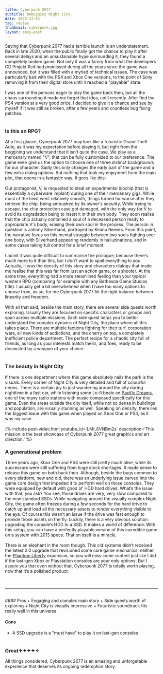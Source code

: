 ```yaml
---
title: Cyberpunk 2077
subtitle: Debugging Night City.
date: 2023-12-04
tag: review
thumbnail: cyberpunk.jpg
layout: abxy-post
---
```


Saying that Cyberpunk 2077 had a terrible launch is an understatement. Back in late 2020, when the public finally got the chance to play it after several delays and an unsustainable hype surrounding it, they found a completely broken game. Not only it was a farcry from what the developers CD Projekt Red had promissed during all the years since the game was announced, but it was filled with a myriad of technical issues. The case was particularly bad with the PS4 and Xbox One versions, to the point of Sony removing it from their digital store until it reached a "playable" state.
<br><br>
I was one of the persons eager to play the game back then, but all the chaos surrounding it made me forget that idea, until recently. After find the PS4 version at a very good price, I decided to give it a chance and see by myself if it was still as broken, after a few years and countless bug fixing patches.
<br><br>

### Is this an RPG?
At a first glance, Cyberpunk 2077 may look like a futuristic Grand Theft Auto, as it was my expectation before playing it, but right from the beggining we understand that it isn't quite the case. We play as a mercenary named "V", that can be fully customized to our preference. The game even give us the option to choose one of three distinct backgrounds for our character. Sadly this only changes the early part of the game and a few extra dialog options. But nothing that took my enjoyment from the main plot, that opens in a fantastic way. It goes like this:
<br><br>
Our protagonist, V, is requested to steal an experimental biochip (that is essentially a cyberware implant) during one of their mercenary gigs. While most of the heist went relatively smooth, things turned for worse after they retrieve the chip, being ambushed by its owner's security. While trying to escape, the chip protection case got damaged, with the only way for V to avoid its degradation being to insert it in their own body. They soon realise that the chip actually contained a soul of a deceased person ready to appropriate V's body, erasing their own soul in the process. The person in question is Johnny Silverhand, portrayed by Keanu Reeves. From this point, the narrative focus on this mental struggle between two souls fighting over one body, with Silverhand appearing randomly in hallucinations, and in some cases taking full control for a brief moment.
<br><br>
I admit it was quite difficult to summarise the prologue, because there's much more to it than this, but I don't want to spoil everything to you. Actually, it was the density of this story and characters dialogs that made me realise that this was far from just an action game, or a shooter. At the same time, everything had a more steamlined feeling than your typical western RPG (comparing for example with any Bethesda Game Studios title). I usually get a bit overwhelmed when I have too many options to choose from, as so, for me Cyberpunk 2077 hit the right balance between linearity and freedom.
<br><br>
With all that said, beside the main story, there are several side quests worth exploring. Usually they are focused on specific characters or groups and span across multiple missions. Each side quest helps you to better understand the complex dynamic of Night City, the place where all this takes place. There are multiple factions fighting for their turf, corporation wars, all new kinds of addictions, and the cherry on top, a completely inefficient police department. The perfect recipe for a chaotic city full of friends, as long as your interests match theirs, and foes, ready to be decimated by a weapon of your choice.
<br><br>

### The beauty in Night City
If there is one department where this game absolutely nails the park is the visuals. Every corner of Night City is very detailed and full of colourful neons. There is a certain joy to just wandering around the city during nighttime in a fast car, while listening some Lo-fi beats on [Pacific Dreams](https://youtu.be/5r149kHSZvI?si=BaBXCwo8aheh2_Bu&t=657), one of the many radio stations with music composed specifically for this game. Even the areas outside the city itself, while not so dense in buildings and population, are visually stunning as well. Speaking on density, there lies the biggest issue with this game when played on Xbox One or PS4, as it was my case.
<br><br>
{% include post-video.html youtube_id='LMt_6VNBm2s' description='This mission is the best showcase of Cyberpunk 2077 great graphics and art direction.' %}
<br>

### A generational problem
Three years ago, Xbox One and PS4 were still pretty much alive, while its successors were still suffering from huge stock shortages. It made sense to release this game on both back then. Although, beside the bugs common to every platform, new and old, there was an underlying issue carved into the game core design that impeded it to perform well on those consoles. They were equipped by default with good ol’ HDD hard drives. What’s the issue with that, you ask? You see, those drives are very, very slow compared to the now standard SSDs. While navigating around the visually complex Night City, the game often freezes during a few seconds for the hard drive to catch up and load all the necessary assets to render everything visible to the eye. Of course this wasn’t an issue if the drive was fast enough to provide those assets on the fly. Luckily, there is a very obvious solution: upgrading the console’s HDD to a SSD. It makes a world of difference. With this setup, you can have a perfectly playable version of this incredible game on a system with 2013 specs. That on itself is a miracle.
<br><br>
There is an elephant in the room though. This old systems didn’t received the latest 2.0 upgrade that revisioned some core game mechanics, neither the [Phantom Liberty](https://www.cyberpunk.net/us/en/phantom-liberty) expansion, so you will miss some content just like I did if the last-gen Xbox or Playstation consoles are your only options. But I assure you that even without that, Cyberpunk 2077 is totally worth playing, now that it’s a polished product.
<br><br><br>


***
<br>
#### Pros
+ Engaging and complex main story
+ Side quests worth of exploring
+ Night City is visually impressive
+ Futuristic soundtrack fits really well in this universe

#### Cons
+ A SSD upgrade is a "must have" to play it on last-gen consoles
<br><br>

### Great<span class="u-ft-sans">✦✦✦✦✧</span>

All things considered, Cyberpunk 2077 is an amazing and unforgetable experience that deserves its ongoing redemption story.
<br><br>